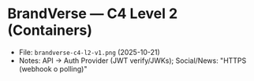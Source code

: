 # BrandVerse — C4 Level 2 (Containers)
- File: `brandverse-c4-l2-v1.png` (2025-10-21)
- Notes: API → Auth Provider (JWT verify/JWKs); Social/News: "HTTPS (webhook o polling)"
